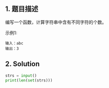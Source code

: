 ## 1. 题目描述

编写一个函数，计算字符串中含有不同字符的个数。

示例1:

```
输入：abc
输出：3
```



## 2. Solution

```python
strs = input()
print(len(set(strs)))
```

